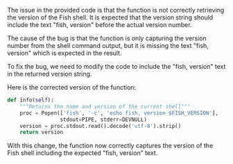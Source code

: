 The issue in the provided code is that the function is not correctly retrieving the version of the Fish shell. It is expected that the version string should include the text "fish, version" before the actual version number.

The cause of the bug is that the function is only capturing the version number from the shell command output, but it is missing the text "fish, version" which is expected in the result.

To fix the bug, we need to modify the code to include the "fish, version" text in the returned version string.

Here is the corrected version of the function:
```python
def info(self):
    """Returns the name and version of the current shell"""
    proc = Popen(['fish', '-c', 'echo fish, version $FISH_VERSION'],
                 stdout=PIPE, stderr=DEVNULL)
    version = proc.stdout.read().decode('utf-8').strip()
    return version
```

With this change, the function now correctly captures the version of the Fish shell including the expected "fish, version" text.